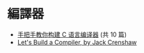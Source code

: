 # 編譯器

* [手把手教你构建 C 语言编译器](https://lotabout.me/2015/write-a-C-interpreter-0/) (共 10 篇)
* [Let's Build a Compiler, by Jack Crenshaw](https://compilers.iecc.com/crenshaw/)